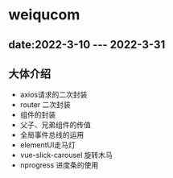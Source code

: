 # weiqucom

## date:2022-3-10 --- 2022-3-31

## 大体介绍
* axios请求的二次封装
* router 二次封装
* 组件的封装
* 父子、兄弟组件的传值
* 全局事件总线的运用
* elementUI走马灯
* vue-slick-carousel 旋转木马
* nprogress 进度条的使用
